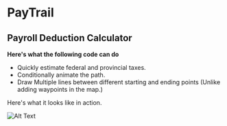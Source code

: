 # PayTrail

## Payroll Deduction Calculator ##

**Here's what the following code can do**

* Quickly estimate federal and provincial taxes.
* Conditionally animate the path.
* Draw Multiple lines between different starting and ending points (Unlike adding waypoints in the map.)

Here's what it looks like in action.

![Alt Text](https://github.com/YASH12366/PayTrail/blob/master/PayTrailDemo.gif)

